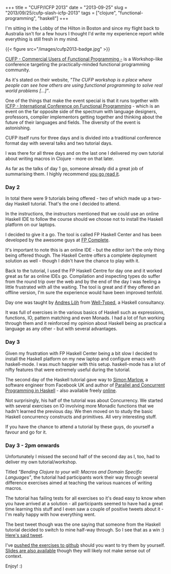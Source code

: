+++
title = "CUFP/ICFP 2013"
date = "2013-09-25"
slug = "2013/09/25/cufp-slash-icfp-2013"
tags = ["clojure", "functional-programming", "haskell"]
+++

I'm sitting in the Lobby of the Hilton in Boston and since my flight back to Australia isn't for a few hours I thought I'd write my experience report while everything is still fresh in my mind.

{{< figure src="/images/cufp2013-badge.jpg" >}}

[CUFP - Commercial Users of Functional Programming -](http://cufp.org/) is a Workshop-like conference targeting the practically-minded functional programming community.

As it's stated on their website, *"The CUFP workshop is a place where people can see how others are using functional programming to solve real world problems […]"*.

One of the things that make the event special is that it runs together with [ICFP - International Conference on Functional Programming](http://icfpconference.org/icfp2013/) - which is an event on the far opposite side of the spectrum with language designers, professors, compiler implementors getting together and thinking about the future of their languages and fields. The diversity of the event is astonishing. 

CUFP itself runs for three days and is divided into a traditional conference format day with several talks and two tutorial days. 

I was there for all three days and on the last one I delivered my own tutorial about writing macros in Clojure - more on that later.

As far as the talks of day 1 go, someone already did a great job of summarising them. I highly recommend [you go read it](http://www.syslog.cl.cam.ac.uk/2013/09/22/liveblogging-cufp-2013/).

### Day 2

In total there were 9 tutorials being offered - two of which made up a two-day Haskell tutorial. That's the one I decided to attend.

In the instructions, the instructors mentioned that we could use an online Haskell IDE to follow the course should we choose not to install the Haskell platform on our laptops.

I decided to give it a go. The tool is called FP Haskell Center and has been developed by the awesome guys at [FP Complete](https://www.fpcomplete.com).

It's important to note this is an online IDE - but the editor isn't the only thing being offered though. The Haskell Centre offers a complete deployment solution as well - though I didn't have the chance to play with it.

Back to the tutorial, I used the FP Haskell Centre for day one and it worked great as far as online IDEs go. Compilation and inspecting types do suffer from the round trip over the web and by the end of the day I was feeling a little frustrated with all the waiting. The tool is great and if they offered an offline version, I'm sure the experience would have been improved tenfold. 

Day one was taught by [Andres Löh](http://www.well-typed.com/people/andres) from [Well-Typed](http://www.well-typed.com/), a Haskell consultancy. 

It was full of exercises in the various basics of Haskell such as expressions, functions, IO, pattern matching and even Monads. I had a lot of fun working through them and it reinforced my opinion about Haskell being as practical a language as any other - but with several advantages.

### Day 3

Given my frustration with FP Haskell Center being a bit slow I decided to install the Haskell platform on my new laptop and configure emacs with haskell-mode. I was *much* happier with this setup. haskell-mode has a lot of nifty features that were extremely useful during the tutorial.

The second day of the Haskell tutorial gave way to [Simon Marlow](http://community.haskell.org/~simonmar/), a software engineer from Facebook UK and author of  [Parallel and Concurrent Programming in Haskell](http://community.haskell.org/~simonmar/pcph/) - also available freely [online](http://chimera.labs.oreilly.com/books/1230000000929/index.html).

Not surprisingly, his half of the tutorial was about Concurrency. We started with several exercises on IO involving more Monadic functions that we hadn't learned the previous day. We then moved on to study the basic Haskell concurrency constructs and primitives. All very interesting stuff.

If you have the chance to attend a tutorial by these guys, do yourself a favour and go for it.

### Day 3 - 2pm onwards

Unfortunately I missed the second half of the second day as I, too, had to deliver my own tutorial/workshop.

Titled *"Bending Clojure to your will: Macros and Domain Specific Languages"*, the tutorial had participants work their way through several difference exercises aimed at teaching the various nuances of writing macros.

The tutorial has failing tests for all exercises so it's dead easy to know when you have arrived at a solution - all participants seemed to have had a great time learning this stuff and I even saw a couple of positive tweets about it - I'm really happy with how everything went.

The best tweet though was the one saying that someone from the Haskell tutorial decided to switch to mine half-way through. So I see that as a win :) [Here's said tweet](https://twitter.com/prasincs/status/382585215694413824).

I've [pushed the exercises to github](https://github.com/leonardoborges/clojure-macros-workshop) should you want to try them by yourself. [Slides are also available](http://www.slideshare.net/borgesleonardo/clojure-macros-workshop-lambdajam-2013-cufp-2013) though they will likely not make sense out of context.

Enjoy! :)
